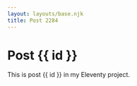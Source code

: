 ```yaml
---
layout: layouts/base.njk
title: Post 2284
---
```


# Post {{ id }}

This is post {{ id }} in my Eleventy project.
